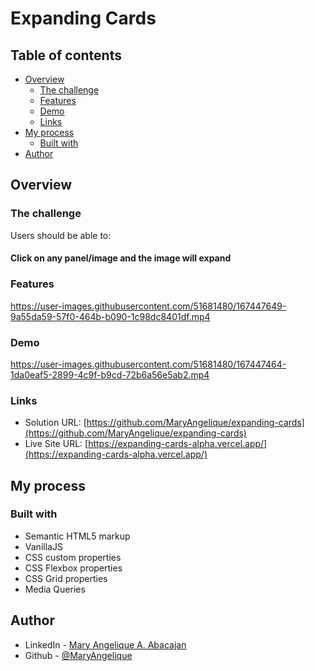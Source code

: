 # Expanding Cards

## Table of contents

- [Overview](#overview)
  - [The challenge](#the-challenge)
  - [Features](#features)
  - [Demo](#demo)
  - [Links](#links)
- [My process](#my-process)
  - [Built with](#built-with)
- [Author](#author)

## Overview

### The challenge

Users should be able to:

#### Click on any panel/image and the image will expand

### Features

https://user-images.githubusercontent.com/51681480/167447649-9a55da59-57f0-464b-b090-1c98dc8401df.mp4

### Demo
https://user-images.githubusercontent.com/51681480/167447464-1da0eaf5-2899-4c9f-b9cd-72b6a56e5ab2.mp4

### Links

- Solution URL: [https://github.com/MaryAngelique/expanding-cards](https://github.com/MaryAngelique/expanding-cards)
- Live Site URL: [https://expanding-cards-alpha.vercel.app/](https://expanding-cards-alpha.vercel.app/)

## My process

### Built with

- Semantic HTML5 markup
- VanillaJS
- CSS custom properties
- CSS Flexbox properties
- CSS Grid properties
- Media Queries

## Author

- LinkedIn - [Mary Angelique A. Abacajan](https://github.com/MaryAngelique/)
- Github - [@MaryAngelique](https://www.github.com/mark-escosura)



